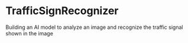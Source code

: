 # TrafficSignRecognizer
Building an AI model to analyze an image and recognize the traffic signal shown in the image
